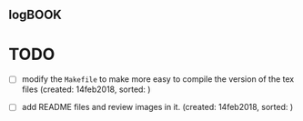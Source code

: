 logBOOK
---


# TODO

* [ ] modify the `Makefile` to make more easy to compile the version of the tex files (created: 14feb2018, sorted: )

* [ ] add README files and  review images in it. (created: 14feb2018, sorted: )


